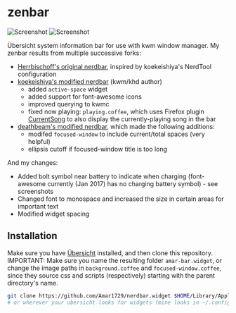 # zenbar

![Screenshot](screen-nocharge.png)
![Screenshot](screen-charge.png)

Übersicht system information bar for use with kwm window manager. My zenbar results from multiple successive forks:  
* [Herrbischoff's original nerdbar](https://github.com/herrbischoff/nerdbar.widget), inspired by koekeishiya's NerdTool configuration
* [koekeishiya's modified nerdbar](https://github.com/koekeishiya/nerdbar.widget) (kwm/khd author)  
  * added `active-space` widget
  * added support for font-awesome icons
  * improved querying to kwmc
  * fixed now playing: `playing.coffee`, which uses Firefox plugin [CurrentSong](https://addons.mozilla.org/en-us/firefox/addon/currentsong/) to also display the currently-playing song in the bar  
* [deathbeam's modified nerdbar](https://github.com/deathbeam/dotfiles/tree/master/lib/macos/bar.widget), which made the following additions:  
  * modifed `focused-window` to include current/total spaces (very helpful)
  * ellipsis cutoff if focused-window title is too long

And my changes:  
* Added bolt symbol near battery to indicate when charging (font-awesome currently (Jan 2017) has no charging battery symbol) - see screenshots
* Changed font to monospace and increased the size in certain areas for important text
* Modified widget spacing

## Installation

Make sure you have [Übersicht](http://tracesof.net/uebersicht/) installed, and then clone this repository.  
IMPORTANT: Make sure you name the resulting folder `amar-bar.widget`, or change the image paths in `background.coffee` and `focused-window.coffee`, since they source css and scripts (respectively) starting with the parent directory's name.  
```bash
git clone https://github.com/Amar1729/nerdbar.widget $HOME/Library/Application\ Support/Übersicht/widgets/amar-bar.widget
# or wherever your ubersicht looks for widgets (mine looks in ~/.config/ubersicht/widgets/)
```
